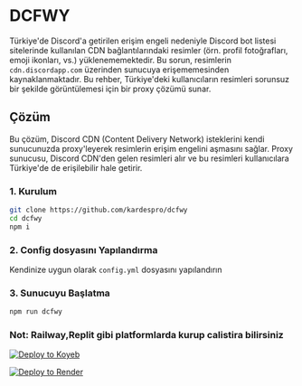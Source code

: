 # DCFWY

Türkiye'de Discord'a getirilen erişim engeli nedeniyle Discord bot listesi sitelerinde kullanılan CDN bağlantılarındaki resimler (örn. profil fotoğrafları, emoji ikonları, vs.) yüklenememektedir. Bu sorun, resimlerin `cdn.discordapp.com` üzerinden sunucuya erişememesinden kaynaklanmaktadır. Bu rehber, Türkiye'deki kullanıcıların resimleri sorunsuz bir şekilde görüntülemesi için bir proxy çözümü sunar.

## Çözüm

Bu çözüm, Discord CDN (Content Delivery Network) isteklerini kendi sunucunuzda proxy'leyerek resimlerin erişim engelini aşmasını sağlar. Proxy sunucusu, Discord CDN'den gelen resimleri alır ve bu resimleri kullanıcılara Türkiye'de de erişilebilir hale getirir.

### 1. Kurulum


```bash
git clone https://github.com/kardespro/dcfwy
cd dcfwy
npm i
```

### 2. Config dosyasını Yapılandırma

Kendinize uygun olarak ```config.yml``` dosyasını yapılandırın

### 3. Sunucuyu Başlatma

```bash
npm run dcfwy
```

### Not: Railway,Replit gibi platformlarda kurup calistira bilirsiniz 

[![Deploy to Koyeb](https://www.koyeb.com/static/images/deploy/button.svg)](https://app.koyeb.com/deploy?name=dcfwy&type=git&repository=kardespro%2Fdcfwy&branch=main&builder=buildpack&regions=was&env%5B%5D=&ports=3000%3Bhttp%3B%2F)

<a href="https://render.com/deploy?repo=https://github.com/kardespro/dcfwy">
<img src="https://render.com/images/deploy-to-render-button.svg" alt="Deploy to Render" />
</a>

